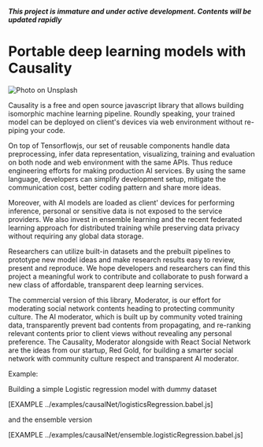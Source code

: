 ***This project is immature and under active development. Contents will be updated rapidly***

# Portable deep learning models with Causality

![Photo on Unsplash](./manual/asset/coffee-main.jpg)

Causality is a free and open source javascript library that allows building isomorphic machine learning pipeline. Roundly speaking, your trained model can be deployed on client's devices via web environment without re-piping your code. 

On top of Tensorflowjs, our set of reusable components handle data preprocessing, infer data representation, visualizing, training and evaluation on both node and web environment with the same APIs. Thus reduce engineering efforts for making production AI services. By using the same language, developers can simplify development setup, mitigate the communication cost, better coding pattern and share more ideas. 

Moreover, with AI models are loaded as client' devices for performing inference, personal or sensitive data is not exposed to the service providers. We also invest in ensemble learning and the recent federated learning approach for distributed training while preserving data privacy without requiring any global data storage. 

Researchers can utilize built-in datasets and the prebuilt pipelines to prototype new model ideas and make research results easy to review, present and reproduce. We hope developers and researchers can find this project a meaningful work to contribute and collaborate to push forward a new class of affordable, transparent deep learning services. 

The commercial version of this library, Moderator, is our effort for moderating social network contents heading to protecting community culture. The AI moderator, which is built up by community voted training data, transparently prevent bad contents from propagating, and re-ranking relevant contents prior to client views without revealing any personal preference. The Causality, Moderator alongside with React Social Network are the ideas from our startup, Red Gold, for building a smarter social network with community culture respect and transparent AI moderator.

Example:

Building a simple Logistic regression model with dummy dataset

[EXAMPLE ../examples/causalNet/logisticsRegression.babel.js]

and the ensemble version

[EXAMPLE ../examples/causalNet/ensemble.logisticRegression.babel.js]



